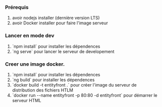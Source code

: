 ### Prérequis
<ol>
    <li>avoir nodejs installer (dernière version LTS)</li>
    <li>avoir Docker installer pour faire l'image serveur</li>
</ol>

### Lancer en mode dev
<ol>
    <li>`npm install` pour installer les dépendences</li>
    <li>`ng serve` pour lancer le serveur de developement</li>
</ol>

### Creer une image docker.
<ol>
    <li>`npm install` pour installer les dépendences</li>
    <li>`ng build` pour installer les dépendences</li>
    <li>`docker build -t entityfront .` pour créer l'image du serveur de distribution des fichiers HTLM</li>
    <li>`docker run --name entityfront -p 80:80 -d entityfront` pour démarrer le serveur HTML</li>
</ol>
